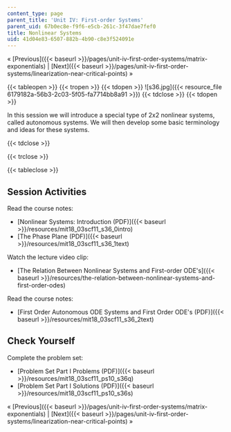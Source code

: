 ```yaml
---
content_type: page
parent_title: 'Unit IV: First-order Systems'
parent_uid: 67b0ec8e-f9f6-e5cb-261c-3f47dae7fef0
title: Nonlinear Systems
uid: 41d04e83-6507-882b-4b90-c8e3f524091e
---
```


« [Previous]({{< baseurl >}}/pages/unit-iv-first-order-systems/matrix-exponentials) | [Next]({{< baseurl >}}/pages/unit-iv-first-order-systems/linearization-near-critical-points) »

{{< tableopen >}}
{{< tropen >}}
{{< tdopen >}}
![s36.jpg]({{< resource_file 6179182a-56b3-2c03-5f05-fa7714bb8a91 >}})
{{< tdclose >}}
{{< tdopen >}}


In this session we will introduce a special type of 2x2 nonlinear systems, called autonomous systems. We will then develop some basic terminology and ideas for these systems.


{{< tdclose >}}

{{< trclose >}}

{{< tableclose >}}

Session Activities
------------------

Read the course notes:

*   [Nonlinear Systems: Introduction (PDF)]({{< baseurl >}}/resources/mit18_03scf11_s36_0intro)
*   [The Phase Plane (PDF)]({{< baseurl >}}/resources/mit18_03scf11_s36_1text)

Watch the lecture video clip:

*   [The Relation Between Nonlinear Systems and First-order ODE's]({{< baseurl >}}/resources/the-relation-between-nonlinear-systems-and-first-order-odes)

Read the course notes:

*   [First Order Autonomous ODE Systems and First Order ODE's (PDF)]({{< baseurl >}}/resources/mit18_03scf11_s36_2text)

Check Yourself
--------------

Complete the problem set:

*   [Problem Set Part I Problems (PDF)]({{< baseurl >}}/resources/mit18_03scf11_ps10_s36q)
*   [Problem Set Part I Solutions (PDF)]({{< baseurl >}}/resources/mit18_03scf11_ps10_s36s)

« [Previous]({{< baseurl >}}/pages/unit-iv-first-order-systems/matrix-exponentials) | [Next]({{< baseurl >}}/pages/unit-iv-first-order-systems/linearization-near-critical-points) »